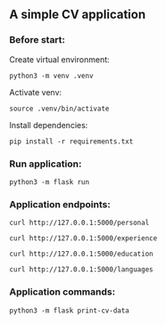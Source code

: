 ## A simple CV application

### Before start:
Create virtual environment:
```shell
python3 -m venv .venv
```
Activate venv:
```shell
source .venv/bin/activate
```
Install dependencies:
```shell
pip install -r requirements.txt
```
### Run application:
```shell
python3 -m flask run
```
### Application endpoints:
```shell
curl http://127.0.0.1:5000/personal
```
```shell
curl http://127.0.0.1:5000/experience
```
```shell
curl http://127.0.0.1:5000/education
```
```shell
curl http://127.0.0.1:5000/languages
```
### Application commands:
```shell
python3 -m flask print-cv-data
```